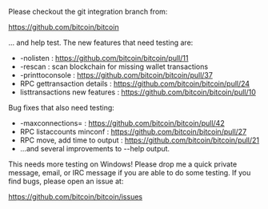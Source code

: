 Please checkout the git integration branch from:

https://github.com/bitcoin/bitcoin

... and help test.  The new features that need testing are:

* -nolisten : https://github.com/bitcoin/bitcoin/pull/11
* -rescan : scan blockchain for missing wallet transactions
* -printtoconsole : https://github.com/bitcoin/bitcoin/pull/37
* RPC gettransaction details : https://github.com/bitcoin/bitcoin/pull/24
* listtransactions new features : https://github.com/bitcoin/bitcoin/pull/10

Bug fixes that also need testing:

* -maxconnections= : https://github.com/bitcoin/bitcoin/pull/42
* RPC listaccounts minconf : https://github.com/bitcoin/bitcoin/pull/27
* RPC move, add time to output : https://github.com/bitcoin/bitcoin/pull/21
* ...and several improvements to --help output.

This needs more testing on Windows!  Please drop me a quick private message, email, or IRC message if you are able to do some testing.  If you find bugs, please open an issue at:

https://github.com/bitcoin/bitcoin/issues
